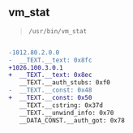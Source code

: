 ## vm_stat

> `/usr/bin/vm_stat`

```diff

-1012.80.2.0.0
-  __TEXT.__text: 0x8fc
+1026.100.3.0.1
+  __TEXT.__text: 0x8ec
   __TEXT.__auth_stubs: 0xf0
-  __TEXT.__const: 0x48
+  __TEXT.__const: 0x50
   __TEXT.__cstring: 0x37d
   __TEXT.__unwind_info: 0x70
   __DATA_CONST.__auth_got: 0x78

```
